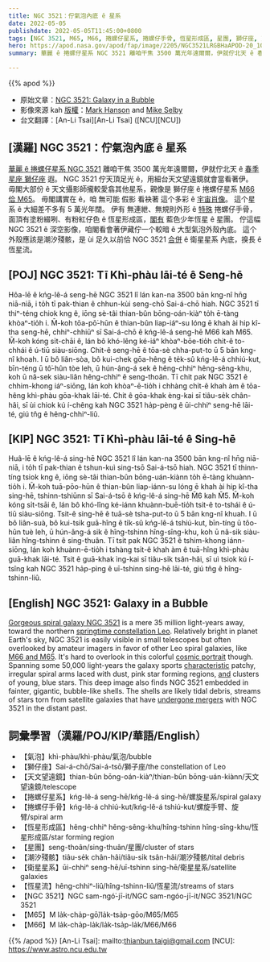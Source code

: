 ```yaml
---
title: NGC 3521：佇氣泡內底 ê 星系
date: 2022-05-05
publishdate: 2022-05-05T11:45:00+0800
tags: [NGC 3521, M65, M66, 捲螺仔星系, 捲螺仔手骨, 恆星形成區, 星團, 獅仔座, 天文望遠鏡, 潮汐殘骸, 衛星星系, 恆星流, 氣泡]
hero: https://apod.nasa.gov/apod/fap/image/2205/NGC3521LRGBHaAPOD-20_1024.jpg
summary: 華麗 ê 捲螺仔星系 NGC 3521 離咱干焦 3500 萬光年遠爾爾，伊就佇北天 ê 春季星座 獅仔座 遐。

---
```


{{% apod %}}

- 原始文章：[NGC 3521: Galaxy in a Bubble](https://apod.nasa.gov/apod/)
- 影像來源 kah [版權][copyright]：[Mark Hanson](https://www.hansonastronomy.com/) and [Mike Selby](https://www.facebook.com/masterdarksastro/)
- 台文翻譯：[An-Li Tsai][An-Li Tsai] ([NCU][NCU])

## [漢羅] NGC 3521：佇氣泡內底 ê 星系
[華麗 ê 捲螺仔星系 NGC 3521][Gorgeous spiral galaxy NGC 3521] 離咱干焦 3500 萬光年遠爾爾，伊就佇北天 ê [春季星座 獅仔座][springtime constellation Leo] 遐。
NGC 3521 佇天頂足光 ê，用細台天文望遠鏡就會當看著伊。
毋閣大部份 ê 天文攝影師攏較愛翕其他星系，親像是 獅仔座 ê 捲螺仔星系 [M66 佮 M65][M66 and M65 t]。
毋閣講實在 ê，咱 無可能 假影 看袂著 這个多彩 ê [宇宙肖像][cosmic portrait]。
這个星系 ê 大細差不多有 5 萬光年闊。
伊有 無連紲、無規則外形 ê [特殊][characteristic] 捲螺仔手骨，面頂有塗粉綴咧、有粉紅仔色 ê 恆星形成區，[閣有][and] 藍色少年恆星 ê 星團。
佇這幅 NGC 3521 ê 深空影像，咱閣看會著伊藏佇一个較暗 ê 大型氣泡外殼內底。
這个外殼應該是潮汐殘骸，是 ùi 足久以前佮 NGC 3521 [合併][undergone mergers] ê 衛星星系 內底，搝長 ê 恆星流。




## [POJ] NGC 3521: Tī Khì-phàu lāi-té ê Seng-hē
Hôa-lē ê kńg-lê-á seng-hē NGC 3521 lî lán kan-na 3500 bān kng-nî hn̄g niā-niā, i to̍h tī pak-thian ê chhun-kùi seng-chō Sai-á-chō hiah.
NGC 3521 tī thiⁿ-téng chiok kng ê, iōng sè-tâi thian-bûn bōng-oán-kiàⁿ to̍h ē-tàng khòaⁿ-tio̍h i.
M̄-koh tōa-pō͘-hūn ê thian-bûn liap-iáⁿ-su lóng ē khah ài hip kî-tha seng-hē, chhiⁿ-chhiūⁿ sī Sai-á-chō ê kńg-lê-á seng-hē M66 kah M65.
M̄-koh kóng si̍t-chāi ê, lán bô khó-lêng ké-iáⁿ khòaⁿ-bōe-tio̍h chit-ê to-chhái ê ú-tiū siàu-siōng.
Chit-ê seng-hē ê tōa-sè chha-put-to ū 5 bān kng-nî khoah.
I ū bô liân-sòa, bô kui-chek gōa-hêng ê te̍k-sû kńg-lê-á chhiú-kut, bīn-téng ū tô͘-hûn tòe leh, ū hún-âng-á sek ê hêng-chhiⁿ hêng-sêng-khu, koh ū nâ-sek siàu-liân hêng-chhiⁿ ê seng-thoân.
Tī chit pak NGC 3521 ê chhim-khong iáⁿ-siōng, lán koh khòaⁿ-ē-tio̍h i chhàng chi̍t-ê khah àm ê tōa-hêng khì-phàu gōa-khak lāi-té.
Chit ê gōa-khak èng-kai sī tiâu-se̍k chân-hâi, sī ùi chiok kú í-chêng kah NGC 3521 ha̍p-pèng ê ūi-chhiⁿ seng-hē lāi-té, giú tn̂g ê hêng-chhiⁿ-liû.


## [KIP] NGC 3521: Tī Khì-phàu lāi-té ê Sing-hē
Huâ-lē ê kńg-lê-á sing-hē NGC 3521 lî lán kan-na 3500 bān kng-nî hn̄g niā-niā, i to̍h tī pak-thian ê tshun-kuì sing-tsō Sai-á-tsō hiah.
NGC 3521 tī thinn-tíng tsiok kng ê, iōng sè-tâi thian-bûn bōng-uán-kiànn to̍h ē-tàng khuànn-tio̍h i.
M̄-koh tuā-pōo-hūn ê thian-bûn liap-iánn-su lóng ē khah ài hip kî-tha sing-hē, tshinn-tshiūnn sī Sai-á-tsō ê kńg-lê-á sing-hē M̌6 kah M̌5.
M̄-koh kóng si̍t-tsāi ê, lán bô khó-lîng ké-iánn khuànn-buē-tio̍h tsit-ê to-tshái ê ú-tiū siàu-siōng.
Tsit-ê sing-hē ê tuā-sè tsha-put-to ū 5 bān kng-nî khuah.
I ū bô liân-suà, bô kui-tsik guā-hîng ê ti̍k-sû kńg-lê-á tshiú-kut, bīn-tíng ū tôo-hûn tuè leh, ū hún-âng-á sik ê hîng-tshinn hîng-sîng-khu, koh ū nâ-sik siàu-liân hîng-tshinn ê sing-thuân.
Tī tsit pak NGC 3521 ê tshim-khong iánn-siōng, lán koh khuànn-ē-tio̍h i tshàng tsi̍t-ê khah àm ê tuā-hîng khì-phàu guā-khak lāi-té.
Tsit ê guā-khak ìng-kai sī tiâu-si̍k tsân-hâi, sī uì tsiok kú í-tsîng kah NGC 3521 ha̍p-pìng ê uī-tshinn sing-hē lāi-té, giú tn̂g ê hîng-tshinn-liû.

## [English] NGC 3521: Galaxy in a Bubble
[Gorgeous spiral galaxy NGC 3521][Gorgeous spiral galaxy NGC 3521] is a mere 35 million light-years away, toward the northern [springtime constellation Leo][springtime constellation Leo].
Relatively bright in planet Earth's sky, NGC 3521 is easily visible in small telescopes but often overlooked by amateur imagers in favor of other Leo spiral galaxies, like [M66 and M65][M66 and M65 e].
It's hard to overlook in this colorful [cosmic portrait][cosmic portrait] though.
Spanning some 50,000 light-years the galaxy sports [characteristic][characteristic] patchy, irregular spiral arms laced with dust, pink star forming regions, [and][and] clusters of young, blue stars.
This deep image also finds NGC 3521 embedded in fainter, gigantic, bubble-like shells.
The shells are likely tidal debris, streams of stars torn from satellite galaxies that have [undergone mergers][undergone mergers] with NGC 3521 in the distant past.

## 詞彙學習（漢羅/POJ/KIP/華語/English）
- 【氣泡】khì-phàu/khì-phàu/氣泡/bubble
- 【獅仔座】Sai-á-chō/Sai-á-tsō/獅子座/the constellation of Leo
- 【天文望遠鏡】thian-bûn bōng-oán-kiàⁿ/thian-bûn bōng-uán-kiànn/天文望遠鏡/telescope
- 【捲螺仔星系】kńg-lê-á seng-hē/kńg-lê-á sing-hē/螺旋星系/spiral galaxy
- 【捲螺仔手骨】kńg-lê-á chhiú-kut/kńg-lê-á tshiú-kut/螺旋手臂、旋臂/spiral arm
- 【恆星形成區】hêng-chhiⁿ hêng-sêng-khu/hîng-tshinn hîng-sîng-khu/恆星形成區/star forming region
- 【星團】seng-thoân/sing-thuân/星團/cluster of stars
- 【潮汐殘骸】tiâu-se̍k chân-hâi/tiâu-si̍k tsân-hâi/潮汐殘骸/tital debris
- 【衛星星系】ūi-chhiⁿ seng-hē/uī-tshinn sing-hē/衛星星系/satellite galaxies
- 【恆星流】hêng-chhiⁿ-liû/hîng-tshinn-liû/恆星流/streams of stars
- 【NGC 3521】NGC sam-ngó͘-jī-it/NGC sam-ngóo-jī-it/NGC 3521/NGC 3521
- 【M65】M la̍k-cha̍p-gō͘/la̍k-tsa̍p-gōo/M65/M65
- 【M66】M la̍k-cha̍p-la̍k/la̍k-tsa̍p-la̍k/M66/M66


{{% /apod %}}
[An-Li Tsai]: mailto:thianbun.taigi@gmail.com
[NCU]: https://www.astro.ncu.edu.tw

[copyright]: https://apod.nasa.gov/apod/fap/lib/about_apod.html#srapply

[Gorgeous spiral galaxy NGC 3521]:https://www.nasa.gov/image-feature/goddard/hubble-shears-a-woolly-galaxy
[springtime constellation Leo]:https://earthsky.org/favorite-star-patterns/spring-triangle-regulus-arcturus-spica/
[M66 and M65 e]:https://apod.nasa.gov/apod/ap210320.html
[M66 and M65 t]:https://apod.tw/daily/20210320/
[cosmic portrait]:https://www.hansonastronomy.com/ngc3521-1meter
[characteristic]:https://arxiv.org/abs/1803.03653
[and]:https://arxiv.org/abs/1312.2399
[undergone mergers]:http://www.cosmotography.com/images/galaxy_formation_and_evolution.html
